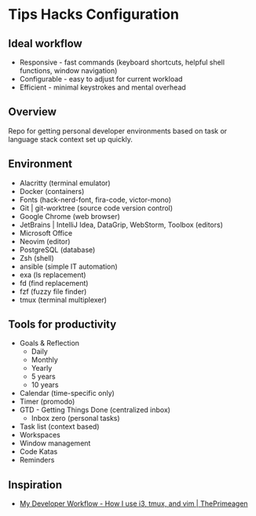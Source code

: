 # Tips Hacks Configuration

## Ideal workflow
* Responsive - fast commands (keyboard shortcuts, helpful shell functions, window navigation)
* Configurable - easy to adjust for current workload
* Efficient - minimal keystrokes and mental overhead

## Overview
Repo for getting personal developer environments based on task or language stack context set up quickly.

## Environment
* Alacritty (terminal emulator)
* Docker (containers)
* Fonts (hack-nerd-font, fira-code, victor-mono)
* Git | git-worktree (source code version control)
* Google Chrome (web browser)
* JetBrains | IntelliJ Idea, DataGrip, WebStorm, Toolbox (editors)
* Microsoft Office
* Neovim (editor)
* PostgreSQL (database)
* Zsh (shell)
* ansible (simple IT automation)
* exa (ls replacement)
* fd (find replacement)
* fzf (fuzzy file finder)
* tmux (terminal multiplexer)

## Tools for productivity 
* Goals & Reflection
  + Daily
  + Monthly
  + Yearly
  + 5 years
  + 10 years
* Calendar (time-specific only)
* Timer (promodo)
* GTD - Getting Things Done (centralized inbox)
  + Inbox zero (personal tasks)
* Task list (context based)
* Workspaces
* Window management
* Code Katas
* Reminders

## Inspiration
* [My Developer Workflow - How I use i3, tmux, and vim | ThePrimeagen](https://youtu.be/bdumjiHabhQ)
